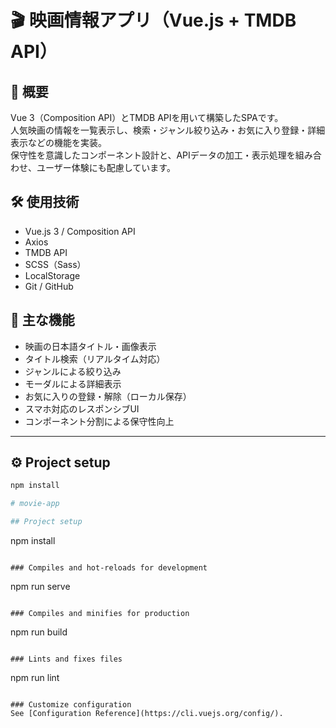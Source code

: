 # 🎬 映画情報アプリ（Vue.js + TMDB API）

## 📌 概要

Vue 3（Composition API）とTMDB APIを用いて構築したSPAです。  
人気映画の情報を一覧表示し、検索・ジャンル絞り込み・お気に入り登録・詳細表示などの機能を実装。  
保守性を意識したコンポーネント設計と、APIデータの加工・表示処理を組み合わせ、ユーザー体験にも配慮しています。

## 🛠 使用技術

- Vue.js 3 / Composition API
- Axios
- TMDB API
- SCSS（Sass）
- LocalStorage
- Git / GitHub

## 🔧 主な機能

- 映画の日本語タイトル・画像表示
- タイトル検索（リアルタイム対応）
- ジャンルによる絞り込み
- モーダルによる詳細表示
- お気に入りの登録・解除（ローカル保存）
- スマホ対応のレスポンシブUI
- コンポーネント分割による保守性向上

---

## ⚙️ Project setup

```bash
npm install

# movie-app

## Project setup
```
npm install
```

### Compiles and hot-reloads for development
```
npm run serve
```

### Compiles and minifies for production
```
npm run build
```

### Lints and fixes files
```
npm run lint
```

### Customize configuration
See [Configuration Reference](https://cli.vuejs.org/config/).

